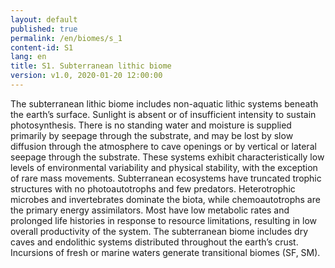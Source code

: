 ```yaml
---
layout: default
published: true
permalink: /en/biomes/s_1
content-id: S1
lang: en
title: S1. Subterranean lithic biome
version: v1.0, 2020-01-20 12:00:00
---
```


The subterranean lithic biome includes non-aquatic lithic systems beneath the earth’s surface. Sunlight is absent or of insufficient intensity to sustain photosynthesis. There is no standing water and moisture is supplied primarily by seepage through the substrate, and may be lost by slow diffusion through the atmosphere to cave openings or by vertical or lateral seepage through the substrate. These systems exhibit characteristically low levels of environmental variability and physical stability, with the exception of rare mass movements. Subterranean ecosystems have truncated trophic structures with no photoautotrophs and few predators. Heterotrophic microbes and invertebrates dominate the biota, while chemoautotrophs are the primary energy assimilators. Most have low metabolic rates and prolonged life histories in response to resource limitations, resulting in low overall productivity of the system. The subterranean biome includes dry caves and endolithic systems distributed throughout the earth’s crust. Incursions of fresh or marine waters generate transitional biomes (SF, SM).
